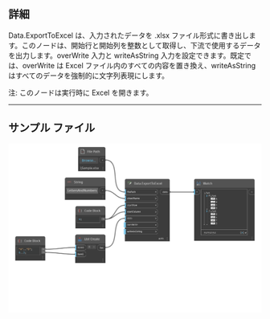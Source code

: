 ## 詳細
Data.ExportToExcel は、入力されたデータを .xlsx ファイル形式に書き出します。このノードは、開始行と開始列を整数として取得し、下流で使用するデータを出力します。overWrite 入力と writeAsString 入力を設定できます。既定では、overWrite は Excel ファイル内のすべての内容を置き換え、writeAsString はすべてのデータを強制的に文字列表現にします。

注: このノードは実行時に Excel を開きます。
___
## サンプル ファイル

![Data.ExportToExcel](./DSOffice.Data.ExportToExcel_img.png)

